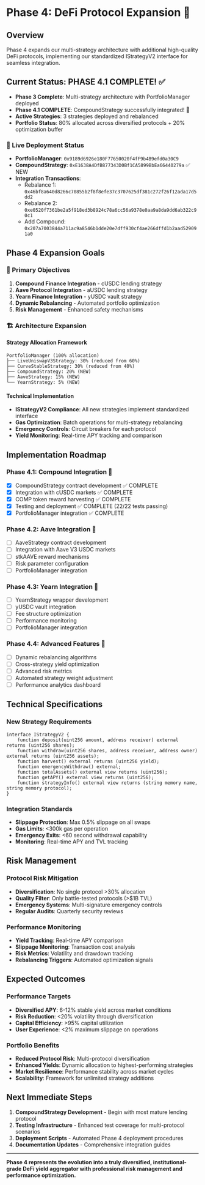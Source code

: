 # Phase 4: DeFi Protocol Expansion 🚀

## Overview

Phase 4 expands our multi-strategy architecture with additional high-quality DeFi protocols, implementing our standardized IStrategyV2 interface for seamless integration.

## Current Status: PHASE 4.1 COMPLETE! ✅

- **Phase 3 Complete**: Multi-strategy architecture with PortfolioManager deployed
- **Phase 4.1 COMPLETE**: CompoundStrategy successfully integrated! 🎉
- **Active Strategies**: 3 strategies deployed and rebalanced
- **Portfolio Status**: 80% allocated across diversified protocols + 20% optimization buffer

### 🎯 Live Deployment Status

- **PortfolioManager**: `0x9189d6926e180F77650020f4fF9b4B9efd0a30C9`
- **CompoundStrategy**: `0xE1638A4DfB877343D0Bf1CA5899BbEa66440279a` ✅ NEW
- **Integration Transactions**:
  - Rebalance 1: `0x46bf8a640d8266c70855b2f8f8efe37c3707625df381c272f26f12ada17d5dd2`
  - Rebalance 2: `0xe0520f7361be2a5f918ed3b8924c78a6cc56a9378e0aa9a8da9dd6ab322c90c1`
  - Add Compound: `0x207a7003844a711ac9a8546b1dde20e7dff930cf4ae266dffd1b2aad529091a0`

## Phase 4 Expansion Goals

### 🎯 Primary Objectives

1. **Compound Finance Integration** - cUSDC lending strategy
2. **Aave Protocol Integration** - aUSDC lending strategy  
3. **Yearn Finance Integration** - yUSDC vault strategy
4. **Dynamic Rebalancing** - Automated portfolio optimization
5. **Risk Management** - Enhanced safety mechanisms

### 🏗️ Architecture Expansion

#### Strategy Allocation Framework

```text
PortfolioManager (100% allocation)
├── LiveUniswapV3Strategy: 30% (reduced from 60%)
├── CurveStableStrategy: 30% (reduced from 40%) 
├── CompoundStrategy: 20% (NEW)
├── AaveStrategy: 15% (NEW)
└── YearnStrategy: 5% (NEW)
```

#### Technical Implementation

- **IStrategyV2 Compliance**: All new strategies implement standardized interface
- **Gas Optimization**: Batch operations for multi-strategy rebalancing
- **Emergency Controls**: Circuit breakers for each protocol
- **Yield Monitoring**: Real-time APY tracking and comparison

## Implementation Roadmap

### Phase 4.1: Compound Integration 🔨

- [x] CompoundStrategy contract development ✅ COMPLETE
- [x] Integration with cUSDC markets ✅ COMPLETE
- [x] COMP token reward harvesting ✅ COMPLETE
- [x] Testing and deployment ✅ COMPLETE (22/22 tests passing)
- [x] PortfolioManager integration ✅ COMPLETE

### Phase 4.2: Aave Integration 🔨

- [ ] AaveStrategy contract development
- [ ] Integration with Aave V3 USDC markets
- [ ] stkAAVE reward mechanisms
- [ ] Risk parameter configuration
- [ ] PortfolioManager integration

### Phase 4.3: Yearn Integration 🔨

- [ ] YearnStrategy wrapper development
- [ ] yUSDC vault integration
- [ ] Fee structure optimization
- [ ] Performance monitoring
- [ ] PortfolioManager integration

### Phase 4.4: Advanced Features 🚀

- [ ] Dynamic rebalancing algorithms
- [ ] Cross-strategy yield optimization
- [ ] Advanced risk metrics
- [ ] Automated strategy weight adjustment
- [ ] Performance analytics dashboard

## Technical Specifications

### New Strategy Requirements

```solidity
interface IStrategyV2 {
    function deposit(uint256 amount, address receiver) external returns (uint256 shares);
    function withdraw(uint256 shares, address receiver, address owner) external returns (uint256 assets);
    function harvest() external returns (uint256 yield);
    function emergencyWithdraw() external;
    function totalAssets() external view returns (uint256);
    function getAPY() external view returns (uint256);
    function strategyInfo() external view returns (string memory name, string memory protocol);
}
```

### Integration Standards

- **Slippage Protection**: Max 0.5% slippage on all swaps
- **Gas Limits**: <300k gas per operation
- **Emergency Exits**: <60 second withdrawal capability
- **Monitoring**: Real-time APY and TVL tracking

## Risk Management

### Protocol Risk Mitigation

- **Diversification**: No single protocol >30% allocation
- **Quality Filter**: Only battle-tested protocols (>$1B TVL)
- **Emergency Systems**: Multi-signature emergency controls
- **Regular Audits**: Quarterly security reviews

### Performance Monitoring

- **Yield Tracking**: Real-time APY comparison
- **Slippage Monitoring**: Transaction cost analysis
- **Risk Metrics**: Volatility and drawdown tracking
- **Rebalancing Triggers**: Automated optimization signals

## Expected Outcomes

### Performance Targets

- **Diversified APY**: 6-12% stable yield across market conditions
- **Risk Reduction**: <20% volatility through diversification
- **Capital Efficiency**: >95% capital utilization
- **User Experience**: <2% maximum slippage on operations

### Portfolio Benefits

- **Reduced Protocol Risk**: Multi-protocol diversification
- **Enhanced Yields**: Dynamic allocation to highest-performing strategies
- **Market Resilience**: Performance stability across market cycles
- **Scalability**: Framework for unlimited strategy additions

## Next Immediate Steps

1. **CompoundStrategy Development** - Begin with most mature lending protocol
2. **Testing Infrastructure** - Enhanced test coverage for multi-protocol scenarios
3. **Deployment Scripts** - Automated Phase 4 deployment procedures
4. **Documentation Updates** - Comprehensive integration guides

---

**Phase 4 represents the evolution into a truly diversified, institutional-grade DeFi yield aggregator with professional risk management and performance optimization.**
